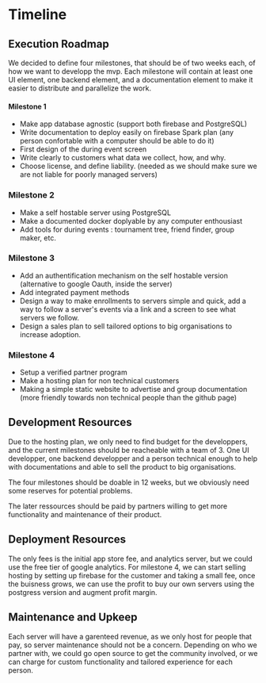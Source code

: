 # Timeline

## Execution Roadmap
We decided to define four milestones, that should be of two weeks each, of how we want to developp the mvp.
Each milestone will contain at least one UI element, one backend element, and a documentation element to make it easier to distribute and parallelize the work.

#### Milestone 1
- Make app database agnostic (support both firebase and PostgreSQL)
- Write documentation to deploy easily on firebase Spark plan (any person confortable with a computer should be able to do it)
- First design of the during event screen
- Write clearly to customers what data we collect, how, and why.
- Choose license, and define liability. (needed as we should make sure we are not liable for poorly managed servers)
  
### Milestone 2
- Make a self hostable server using PostgreSQL
- Make a documented docker doplyable by any computer enthousiast
- Add tools for during events : tournament tree, friend finder, group maker, etc.
  
### Milestone 3
- Add an authentification mechanism on the self hostable version (alternative to google Oauth, inside the server)
- Add integrated payment methods
- Design a way to make enrollments to servers simple and quick, add a way to follow a server's events via a link and a screen to see what servers we follow.
- Design a sales plan to sell tailored options to big organisations to increase adoption.
### Milestone 4
- Setup a verified partner program
- Make a hosting plan for non technical customers
- Making a simple static website to advertise and group documentation (more friendly towards non technical people than the github page)

## Development Resources

Due to the hosting plan, we only need to find budget for the developpers, and the current milestones should be reacheable with a team of 3. One UI developper, one backend developper and a person technical enough to help with documentations and able to sell the product to big organisations.

The four milestones should be doable in 12 weeks, but we obviously need some reserves for potential problems.

The later ressources should be paid by partners willing to get more functionality and maintenance of their product.

## Deployment Resources

The only fees is the initial app store fee, and analytics server, but we could use the free tier of google analytics.
For milestone 4, we can start selling hosting by setting up firebase for the customer and taking a small fee, once the buisness grows, we can use the profit to buy our own servers using the postgress version and augment profit margin.

## Maintenance and Upkeep

Each server will have a garenteed revenue, as we only host for people that pay, so server maintenance should not be a concern. Depending on who we partner with, we could go open source to get the community involved, or we can charge for custom functionality and tailored experience for each person.
